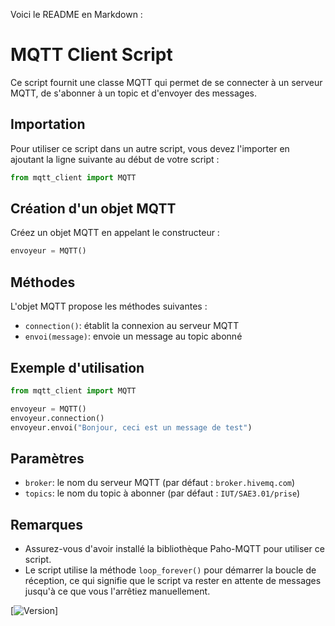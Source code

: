 Voici le README en Markdown :

# MQTT Client Script

Ce script fournit une classe MQTT qui permet de se connecter à un serveur MQTT, de s'abonner à un topic et d'envoyer des messages.

## Importation

Pour utiliser ce script dans un autre script, vous devez l'importer en ajoutant la ligne suivante au début de votre script :

```python
from mqtt_client import MQTT
```

## Création d'un objet MQTT

Créez un objet MQTT en appelant le constructeur :

```python
envoyeur = MQTT()
```

## Méthodes

L'objet MQTT propose les méthodes suivantes :

* `connection()`: établit la connexion au serveur MQTT
* `envoi(message)`: envoie un message au topic abonné

## Exemple d'utilisation

```python
from mqtt_client import MQTT

envoyeur = MQTT()
envoyeur.connection()
envoyeur.envoi("Bonjour, ceci est un message de test")
```

## Paramètres

* `broker`: le nom du serveur MQTT (par défaut : `broker.hivemq.com`)
* `topics`: le nom du topic à abonner (par défaut : `IUT/SAE3.01/prise`)

## Remarques

* Assurez-vous d'avoir installé la bibliothèque Paho-MQTT pour utiliser ce script.
* Le script utilise la méthode `loop_forever()` pour démarrer la boucle de réception, ce qui signifie que le script va rester en attente de messages jusqu'à ce que vous l'arrêtiez manuellement.

[![Version](https://img.shields.io/badge/Version-1.0.0-blue.svg)]


